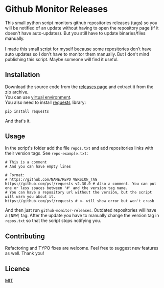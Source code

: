 # Github Monitor Releases

This small python script monitors github repositories releases (tags) so you will be notified of an update without having to open the repository page (if it doesn't have auto-updates). But you still have to update binaries/files manually.\
\
I made this small script for myself because some repositories don't have auto updates so I don't have to monitor them manually. But I don't mind publishing this script. Maybe someone will find it useful.

## Installation

Download the source code from the [releases page](https://github.com/Tykveg/github-monitor-releases/releases) and extract it from the zip archive.\
You can use [virtual environment](https://docs.python.org/3/library/venv.html).\
You also need to install [requests](https://pypi.org/project/requests/) library:
```bash
pip install requests
```
And that's it.

## Usage

In the script's folder add the file `repos.txt` and add repositories links with their version tags. See `repo-example.txt`:
```
# This is a comment
# And you can have empty lines

# Format:
# https://github.com/NAME/REPO VERSION_TAG
https://github.com/psf/requests v2.30.0 # Also a comment. You can put one or less spaces between '#' and the version tag name.
# You can have a repository url without the version, but the script will warn you about it.
https://github.com/psf/requests # <- will show error but won't crash

```
And then just run `github-monitor-releases`. Outdated repositories will have a `[NEW]` tag. After the update you have to manually change the version tag in `repos.txt` so that the script stops notifying you.

## Contributing

Refactoring and TYPO fixes are welcome. Feel free to suggest new features as well. Thank you!

## Licence

[MIT](https://github.com/Tykveg/github-monitor-releases/blob/main/LICENSE)

